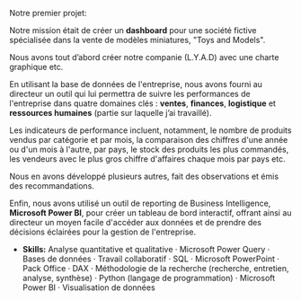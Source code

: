 Notre premier projet:

Notre mission était de créer un **dashboard** pour une société fictive spécialisée dans la vente de modèles miniatures, "Toys and Models".

Nous avons tout d’abord créer notre companie (L.Y.A.D) avec une charte graphique etc.

En utilisant la base de données de l'entreprise, nous avons fourni au directeur un outil qui lui permettra de suivre les performances de l'entreprise dans quatre domaines clés : **ventes**, **finances**, **logistique** et **ressources humaines** (partie sur laquelle j’ai travaillé).

Les indicateurs de performance incluent, notamment, le nombre de produits vendus par catégorie et par mois, la comparaison des chiffres d'une année ou d'un mois à l'autre, par pays, le stock des produits les plus commandés, les vendeurs avec le plus gros chiffre d'affaires chaque mois par pays etc.

Nous en avons développé plusieurs autres, fait des observations et émis des recommandations.

Enfin, nous avons utilisé un outil de reporting de Business Intelligence, **Microsoft Power BI**, pour créer un tableau de bord interactif, offrant ainsi au directeur un moyen facile d'accéder aux données et de prendre des décisions éclairées pour la gestion de l'entreprise.

- **Skills:** Analyse quantitative et qualitative · Microsoft Power Query · Bases de données · Travail collaboratif · SQL · Microsoft PowerPoint · Pack Office · DAX · Méthodologie de la recherche (recherche, entretien, analyse, synthèse) · Python (langage de programmation) · Microsoft Power BI · Visualisation de données
